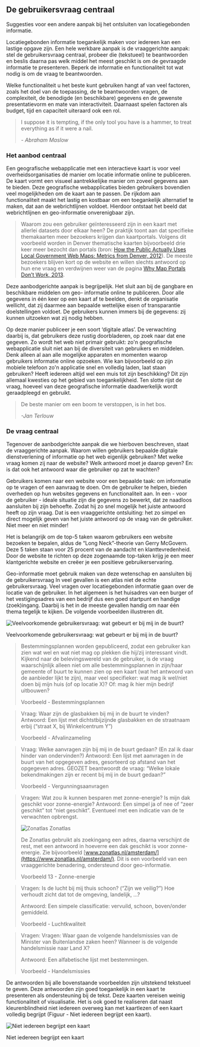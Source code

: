 ## De gebruikersvraag centraal

Suggesties voor een andere aanpak bij het ontsluiten van locatiegebonden informatie.

Locatiegebonden informatie toegankelijk maken voor iedereen kan een lastige opgave zijn. Een
hele werkbare aanpak is de vraaggerichte aanpak: stel de gebruikersvraag centraal, probeer die
(tekstueel) te beantwoorden en beslis daarna pas welk middel het meest geschikt is om de
gevraagde informatie te presenteren. Beperk de informatie en functionaliteit tot wat nodig is om
de vraag te beantwoorden.

Welke functionaliteit u het beste kunt gebruiken hangt af van veel factoren, zoals het doel van de toepassing,
de te beantwoorden vragen, de complexiteit, de benodigde (en beschikbare) gegevens en de gewenste
presentatievorm en mate van interactiviteit. Daarnaast spelen factoren als budget, tijd en capaciteit
uiteraard ook een rol.

> I suppose it is tempting, if the only tool you have is a hammer, to treat everything as if it were a nail.
>
> _- Abraham Maslow_

### Het aanbod centraal
Een geografische webapplicatie met een interactieve kaart is voor veel overheidsorganisaties dé manier om
locatie informatie online te publiceren. De kaart vormt een visueel aantrekkelijke manier om zoveel gegevens
aan te bieden. Deze geografische webapplicaties bieden gebruikers bovendien veel mogelijkheden om de
kaart aan te passen. De rijkdom aan functionaliteit maakt het lastig en kostbaar om een toegankelijk
alternatief te maken, dat aan de webrichtlijnen voldoet. Hierdoor ontstaat het beeld dat webrichtlijnen en
geo-informatie onverenigbaar zijn.

> Waarom zou een gebruiker geïnteresseerd zijn in een kaart met allerlei datasets door elkaar heen? De praktijk toont aan dat specifieke themakaarten meer bezoekers krijgen dan kaartportals. Volgens dit voorbeeld worden in Denver thematische kaarten bijvoorbeeld drie keer meer bezocht dan portals (bron: [How the Public Actually Uses Local Government Web Maps: Metrics from Denver, 2012](http://mapbrief.com/2012/08/01/how-the-public-actually-uses-local-government-web-maps-metrics-from-denver/)). De meeste bezoekers blijven kort op de website en willen slechts antwoord op hun ene vraag en verdwijnen weer van de pagina [Why Map Portals Don’t Work, 2013](http://mapbrief.com/2013/02/05/why-map-portals-dont-work-part-i/).

Deze aanbodgerichte aanpak is begrijpelijk. Het sluit aan bij de gangbare en beschikbare middelen om geo-
informatie online te publiceren. Door alle gegevens in één keer op een kaart af te beelden, denkt de
organisatie wellicht, dat zij daarmee aan bepaalde wettelijke eisen of transparantie doelstellingen voldoet.
De gebruikers kunnen immers bij de gegevens: zij kunnen uitzoeken wat zij nodig hebben.

Op deze manier publiceer je een soort ‘digitale atlas’. De verwachting daarbij is, dat gebruikers deze rustig
doorbladeren, op zoek naar dat ene gegeven. Zo wordt het web niet primair gebruikt: zo'n geografische
webapplicatie sluit niet aan bij de diversiteit van gebruikers en middelen. Denk alleen al aan alle mogelijke
apparaten en momenten waarop gebruikers informatie online opzoeken. Wie kan bijvoorbeeld op zijn
mobiele telefoon zo'n applicatie snel en volledig laden, laat staan gebruiken? Heeft iedereen altijd wel een
muis tot zijn beschikking? Dit zijn allemaal kwesties op het gebied van toegankelijkheid. Ten slotte rijst de
vraag, hoeveel van deze geografische informatie daadwerkelijk wordt geraadpleegd en gebruikt.

> De beste manier om een boom te verstoppen, is in het bos.
>
> _-Jan Terlouw_

### De vraag centraal

Tegenover de aanbodgerichte aanpak die we hierboven beschreven, staat de vraaggerichte aanpak. Waarom
willen gebruikers bepaalde digitale dienstverlening of informatie op het web eigenlijk gebruiken? Met welke
vraag komen zij naar de website? Welk antwoord moet je daarop geven? En: is dat ook het antwoord waar
die gebruiker op zat te wachten?

Gebruikers komen naar een website voor een bepaalde taak: om informatie op te vragen of een aanvraag
te doen. Om de gebruiker te helpen, bieden overheden op hun websites gegevens en functionaliteit aan. In
een - voor de gebruiker - ideale situatie zijn die gegevens zo bewerkt, dat ze naadloos aansluiten bij zijn
behoefte. Zodat hij zo snel mogelijk het juiste antwoord heeft op zijn vraag. Dat is een vraaggerichte
ontsluiting: het zo simpel en direct mogelijk geven van het juiste antwoord op de vraag van de gebruiker.
Niet meer en niet minder!

Het is belangrijk om de top-5 taken waarom gebruikers een website bezoeken te bepalen, aldus de “Long
Neck”-theorie van Gerry McGovern. Deze 5 taken staan voor 25 procent van de aandacht en
klanttevredenheid. Door de website te richten op deze zogenaamde top-taken krijg je een meer klantgerichte
website en creëer je een positieve gebruikerservaring.

Geo-informatie moet gebruik maken van deze wetenschap en aansluiten bij de gebruikersvraag In veel
gevallen is een atlas niet de echte gebruikersvraag. Veel vragen over locatiegebonden informatie gaan over
de locatie van de gebruiker. In het algemeen is het huisadres van een burger of het vestigingsadres van een
bedrijf dus een goed startpunt en handige (zoek)ingang. Daarbij is het in de meeste gevallen handig om
naar één thema tegelijk te kijken. De volgende voorbeelden illustreren dit.

![Veelvoorkomende gebruikersvraag: wat gebeurt er bij mij in de buurt?](media/in-mijn-buurt.png)

Veelvoorkomende gebruikersvraag: wat gebeurt er bij mij in de buurt?

> Bestemmingsplannen worden gepubliceerd, zodat een gebruiker kan zien wat wel en wat niet mag
> op plekken die hij/zij interessant vindt. Kijkend naar de belevingswereld van de gebruiker, is de
> vraag waarschijnlijk alleen niet om alle bestemmingsplannen in zijn/haar gemeente of buurt te
> kunnen zien op een kaart (wat het antwoord van de aanbieder lijkt te zijn), maar veel specifieker:
> wat mag ik wel/niet doen bij mijn huis (of op locatie X)? Of: mag ik hier mijn bedrijf uitbouwen?
>
> Voorbeeld - Bestemmingsplannen

> Vraag: Waar zijn de glasbakken bij mij in de buurt te vinden?
> Antwoord: Een lijst met dichtstbijzijnde glasbakken en de straatnaam erbij (“straat X, bij Winkelcentrum Y”)
>
> Voorbeeld - Afvalinzameling

> Vraag: Welke aanvragen zijn bij mij in de buurt gedaan? (En zal ik daar hinder van ondervinden?)
> Antwoord: Een lijst met aanvragen in de buurt van het opgegeven adres, gesorteerd op afstand van het opgegeven adres. GEOZET beantwoordt de vraag: “Welke lokale bekendmakingen zijn er recent bij mij in de buurt gedaan?”
>
> Voorbeeld - Vergunningsaanvragen


> Vragen: Wat zou ik kunnen besparen met zonne-energie? Is mijn dak geschikt voor zonne-energie?
> Antwoord: Een simpel ja of nee of “zeer geschikt” tot “niet geschikt”. Eventueel met een indicatie van de te verwachten opbrengst.
>
> ![Zonatlas](media/zonatlas.png)
> Zonatlas
>
> De Zonatlas gebruikt als zoekingang een adres, daarna verschijnt de rest, met een antwoord in hoeverre een dak geschikt is voor zonne-energie. Zie bijvoorbeeld [www.zonatlas.nl/amsterdam/](https://www.zonatlas.nl/amsterdam/). Dit is een voorbeeld van een vraaggerichte benadering, ondersteund door geo-informatie.
>
> Voorbeeld 13 - Zonne-energie

> Vragen: Is de lucht bij mij thuis schoon? (“Zijn we veilig?”) Hoe verhoudt zicht dat tot de omgeving, landelijk, ...?
>
> Antwoord: Een simpele classificatie: vervuild, schoon, boven/onder gemiddeld.
>
> Voorbeeld - Luchtkwaliteit

> Vragen: Vragen: Waar gaan de volgende handelsmissies van de Minister van Buitenlandse zaken heen? Wanneer is de volgende handelsmissie naar Land X?
>
> Antwoord: Een alfabetische lijst met bestemmingen.
>
> Voorbeeld - Handelsmissies

De antwoorden bij alle bovenstaande voorbeelden zijn uitstekend tekstueel te geven. Deze antwoorden zijn
goed toegankelijk in een kaart te presenteren als ondersteuning bij de tekst. Deze kaarten vereisen weinig
functionaliteit of visualisatie. Het is ook goed te realiseren dat naast kleurenblindheid niet iedereen overweg
kan met kaartlezen of een kaart volledig begrijpt (Figuur - Niet iedereen begrijpt een kaart).


![Niet iedereen begrijpt een kaart](media/kaartbegrip.png)

Niet iedereen begrijpt een kaart
